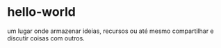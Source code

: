 # hello-world
um lugar onde armazenar ideias, recursos ou até mesmo compartilhar e discutir coisas com outros.
